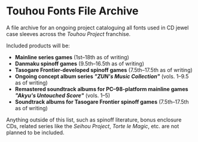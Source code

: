 # Touhou Fonts File Archive
A file archive for an ongoing project cataloguing all fonts used in CD jewel case sleeves across the _Touhou Project_ franchise. 

Included products will be:

- **Mainline series games** (1st–18th as of writing)
- **Danmaku spinoff games** (9.5th–16.5th as of writing)
- **Tasogare Frontier-developed spinoff games** (7.5th–17.5th as of writing)
- **Ongoing concept album series _"ZUN's Music Collection"_** (vols. 1–9.5 as of writing)
- **Remastered soundtrack albums for PC–98-platform mainline games _"Akyu's Untouched Score"_** (vols. 1–5)
- **Soundtrack albums for Tasogare Frontier spinoff games** (7.5th–17.5th as of writing)

Anything outside of this list, such as spinoff literature, bonus enclosure CDs, related series like the _Seihou Project_, _Torte le Magic_, etc. are not planned to be included.
